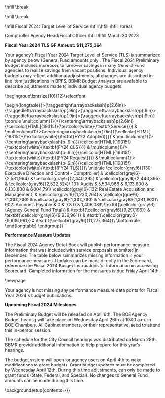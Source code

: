 

\hfill \break

\hfill \break

\hfill Fiscal 2024: Target Level of Service \hfill \hfill \hfill \break

Comptroller Agency Head/Fiscal Officer \hfill \hfill March 30 2023




**Fiscal Year 2024 TLS GF Amount: $11,275,364**

Your agency’s Fiscal Year 2024 Target Level of Service (TLS) is summarized by agency below (General Fund amounts only). The Fiscal 2024 Preliminary Budget includes increases to turnover savings in many General Fund agencies to realize savings from vacant positions. Individual agency budgets may reflect additional adjustments, all changes are described in line item justifications in BPFS. BBMR Budget Analysts are available to describe adjustments made to individual agency budgets.

\begingroup\fontsize{10}{12}\selectfont

\begin{longtable}{>{\raggedright\arraybackslash}p{2.6in}>{\raggedleft\arraybackslash}p{.9in}>{\raggedleft\arraybackslash}p{.9in}>{\raggedleft\arraybackslash}p{.9in}>{\raggedleft\arraybackslash}p{.9in}}
\toprule
\multicolumn{1}{>{\centering\arraybackslash}p{2.6in}}{\cellcolor[HTML]{19315f}{\textcolor{white}{\textbf{Service}}}} & \multicolumn{1}{>{\centering\arraybackslash}p{.9in}}{\cellcolor[HTML]{19315f}{\textcolor{white}{\textbf{FY23 Adopted}}}} & \multicolumn{1}{>{\centering\arraybackslash}p{.9in}}{\cellcolor[HTML]{19315f}{\textcolor{white}{\textbf{FY24 CLS}}}} & \multicolumn{1}{>{\centering\arraybackslash}p{.9in}}{\cellcolor[HTML]{19315f}{\textcolor{white}{\textbf{FY24 Request}}}} & \multicolumn{1}{>{\centering\arraybackslash}p{.9in}}{\cellcolor[HTML]{19315f}{\textcolor{white}{\textbf{FY24 TLS}}}}\\
\midrule
\cellcolor{gray!6}{130: Executive Direction and Control - Comptroller} & \cellcolor{gray!6}{2,531,964} & \cellcolor{gray!6}{2,440,395} & \cellcolor{gray!6}{2,440,395} & \cellcolor{gray!6}{2,522,524}\\
131: Audits & 5,534,968 & 6,133,800 & 6,133,800 & 6,004,791\\
\cellcolor{gray!6}{132: Real Estate Acquisition and Management} & \cellcolor{gray!6}{1,230,264} & \cellcolor{gray!6}{1,362,766} & \cellcolor{gray!6}{1,362,766} & \cellcolor{gray!6}{1,341,963}\\
902: Accounts Payable & 0 & 0 & 0 & 1,406,086\\
\textbf{\cellcolor{gray!6}{Agency General Fund Total}} & \textbf{\cellcolor{gray!6}{9,297,196}} & \textbf{\cellcolor{gray!6}{9,936,961}} & \textbf{\cellcolor{gray!6}{9,936,961}} & \textbf{\cellcolor{gray!6}{11,275,364}}\\
\bottomrule
\end{longtable}
\endgroup{}

**Performance Measure Updates**

The Fiscal 2024 Agency Detail Book will publish performance measure information that was included with service proposals submitted in December. The table below summarizes missing information in your performance measures. Updates can be made directly in the Scorecard, reference the Fiscal 2024 Budget Instructions for information on accessing Scorecard. Completed information for the measures is due Friday April 14th.

\newpage


Your agency is not missing any performance measure data points for Fiscal Year 2024's budget publications.

**Upcoming Fiscal 2024 Milestones**

The Preliminary Budget will be released on April 6th. The BOE Agency Budget hearing will take place on Wednesday April 26th at 10:00 a.m. in BOE Chambers. All Cabinet members, or their representative, need to attend this in-person session. 

The schedule for the City Council hearings was distributed on March 28th. BBMR provide additional information to help prepare for this year’s hearings.  

The budget system will open for agency users on April 4th to make modifications to grant budgets. Grant budget updates must be completed by Wednesday April 12th. During this time adjustments, can only be made to grant funds (State, Federal, and Special). No changes to General Fund amounts can be made during this time.

\backgroundsetup{contents={}}
